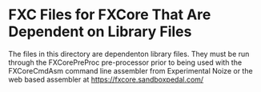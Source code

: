 # FXC Files for FXCore That Are Dependent on Library Files
The files in this directory are dependenton library files. They must be run through the FXCorePreProc pre-processor prior to being used with the FXCoreCmdAsm command line assembler from Experimental Noize or the web based assembler at https://fxcore.sandboxpedal.com/
